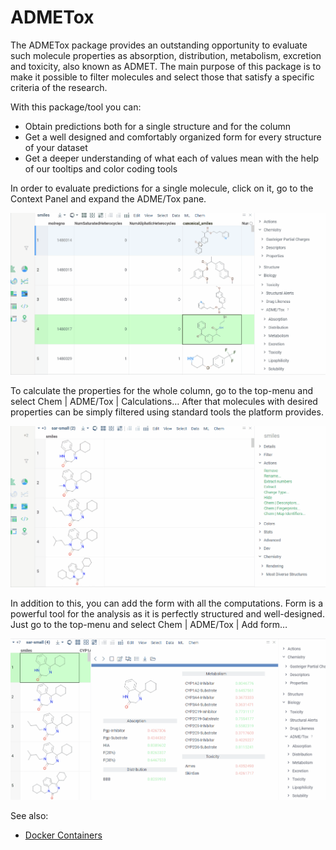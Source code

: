 # ADMETox

The ADMETox package provides an outstanding opportunity to evaluate such molecule properties as absorption, distribution, metabolism, excretion and toxicity, also known as ADMET. The main purpose of this package is to make it possible to filter molecules and select those that satisfy a specific criteria of the research.
 
With this package/tool you can:
* Obtain predictions both for a single structure and for the column
* Get a well designed and comfortably organized form for every structure of your dataset
* Get a deeper understanding of what each of values mean with the help of our tooltips and color coding tools

In order to evaluate predictions for a single molecule, click on it, go to the Context Panel and expand the ADME/Tox pane.

![Predictions for a single molecule](../ADMETox/vendor/AdmetoxSingle.gif)

To calculate the properties for the whole column, go to the top-menu and select Chem | ADME/Tox | Calculations… After that molecules with desired properties can be simply filtered using standard tools the platform provides. 

![Predictions for the molecule column](../ADMETox/vendor/AdmetoxColumn.gif)

In addition to this, you can add the form with all the computations. Form is a powerful tool for the analysis as it is perfectly structured and well-designed. 
Just go to the top-menu and select Chem | ADME/Tox | Add form…

![Form](../ADMETox/vendor/AdmetoxForm.gif)

See also: 
* [Docker Containers](https://datagrok.ai/help/develop/how-to/docker_containers)